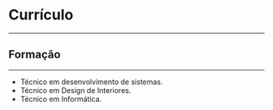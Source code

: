 # Currículo

---

## Formação

---

- Técnico em desenvolvimento de sistemas.
- Técnico em Design de Interiores. 
- Técnico em Informática.